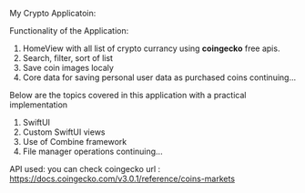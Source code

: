 My Crypto Applicatoin:

Functionality of the Application:
1. HomeView with all list of crypto currancy using **coingecko** free apis.
2. Search, filter, sort of list
3. Save coin images localy
4. Core data for saving personal user data as purchased coins
   continuing...


Below are the topics covered in this application with a practical implementation

1. SwiftUI
2. Custom SwiftUI views
3. Use of Combine framework
4. File manager operations
   continuing...



API used:
you can check coingecko url : https://docs.coingecko.com/v3.0.1/reference/coins-markets
